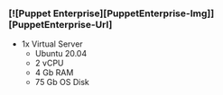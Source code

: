 ### [![Puppet Enterprise][PuppetEnterprise-Img]][PuppetEnterprise-Url]

- 1x Virtual Server
  - Ubuntu 20.04
  - 2 vCPU
  - 4 Gb RAM
  - 75 Gb OS Disk
